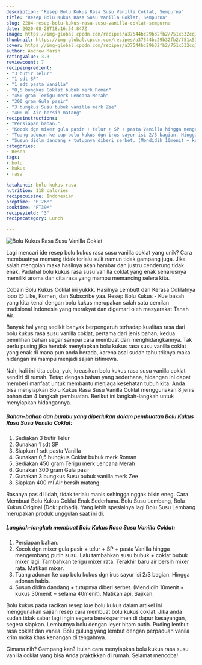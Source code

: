 ```yaml
---
description: "Resep Bolu Kukus Rasa Susu Vanilla Coklat, Sempurna"
title: "Resep Bolu Kukus Rasa Susu Vanilla Coklat, Sempurna"
slug: 2284-resep-bolu-kukus-rasa-susu-vanilla-coklat-sempurna
date: 2020-08-28T18:16:54.847Z
image: https://img-global.cpcdn.com/recipes/a37544bc29b32fb2/751x532cq70/bolu-kukus-rasa-susu-vanilla-coklat-foto-resep-utama.jpg
thumbnail: https://img-global.cpcdn.com/recipes/a37544bc29b32fb2/751x532cq70/bolu-kukus-rasa-susu-vanilla-coklat-foto-resep-utama.jpg
cover: https://img-global.cpcdn.com/recipes/a37544bc29b32fb2/751x532cq70/bolu-kukus-rasa-susu-vanilla-coklat-foto-resep-utama.jpg
author: Andrew Marsh
ratingvalue: 3.3
reviewcount: 7
recipeingredient:
- "3 butir Telur"
- "1 sdt SP"
- "1 sdt pasta Vanilla"
- "0,5 bungkus Coklat bubuk merk Roman"
- "450 gram Terigu merk Lencana Merah"
- "300 gram Gula pasir"
- "3 bungkus Susu bubuk vanilla merk Zee"
- "400 ml Air bersih matang"
recipeinstructions:
- "Persiapan bahan."
- "Kocok dgn mixer gula pasir + telur + SP + pasta Vanilla hingga mengembang putih susu. Lalu tambahkan susu bubuk + coklat bubuk mixer lagi. Tambahkan terigu mixer rata. Terakhir baru air bersih mixer rata. Matikan mixer."
- "Tuang adonan ke cup bolu kukus dgn irus sayur isi 2/3 bagian. Hingga adonan habis."
- "Susun didlm dandang + tutupnya diberi serbet. (Mendidih 10menit + kukus 30menit = selama 40menit). Matikan api. Sajikan."
categories:
- Resep
tags:
- bolu
- kukus
- rasa

katakunci: bolu kukus rasa 
nutrition: 118 calories
recipecuisine: Indonesian
preptime: "PT26M"
cooktime: "PT39M"
recipeyield: "3"
recipecategory: Lunch

---
```



![Bolu Kukus Rasa Susu Vanilla Coklat](https://img-global.cpcdn.com/recipes/a37544bc29b32fb2/751x532cq70/bolu-kukus-rasa-susu-vanilla-coklat-foto-resep-utama.jpg)

Lagi mencari ide resep bolu kukus rasa susu vanilla coklat yang unik? Cara membuatnya memang tidak terlalu sulit namun tidak gampang juga. Jika salah mengolah maka hasilnya akan hambar dan justru cenderung tidak enak. Padahal bolu kukus rasa susu vanilla coklat yang enak seharusnya memiliki aroma dan cita rasa yang mampu memancing selera kita.

Cobain Bolu Kukus Coklat ini yukkk. Hasilnya Lembutt dan Kerasa Coklatnya looo 😍 Like, Komen, dan Subscribe yaa. Resep Bolu Kukus - Kue basah yang kita kenal dengan bolu kukus merupakan salah satu cemilan tradisional Indonesia yang merakyat dan digemari oleh masyarakat Tanah Air.

Banyak hal yang sedikit banyak berpengaruh terhadap kualitas rasa dari bolu kukus rasa susu vanilla coklat, pertama dari jenis bahan, kedua pemilihan bahan segar sampai cara membuat dan menghidangkannya. Tak perlu pusing jika hendak menyiapkan bolu kukus rasa susu vanilla coklat yang enak di mana pun anda berada, karena asal sudah tahu triknya maka hidangan ini mampu menjadi sajian istimewa.


Nah, kali ini kita coba, yuk, kreasikan bolu kukus rasa susu vanilla coklat sendiri di rumah. Tetap dengan bahan yang sederhana, hidangan ini dapat memberi manfaat untuk membantu menjaga kesehatan tubuh kita. Anda bisa menyiapkan Bolu Kukus Rasa Susu Vanilla Coklat menggunakan 8 jenis bahan dan 4 langkah pembuatan. Berikut ini langkah-langkah untuk menyiapkan hidangannya.

<!--inarticleads1-->

##### Bahan-bahan dan bumbu yang diperlukan dalam pembuatan Bolu Kukus Rasa Susu Vanilla Coklat:

1. Sediakan 3 butir Telur
1. Gunakan 1 sdt SP
1. Siapkan 1 sdt pasta Vanilla
1. Gunakan 0,5 bungkus Coklat bubuk merk Roman
1. Sediakan 450 gram Terigu merk Lencana Merah
1. Gunakan 300 gram Gula pasir
1. Gunakan 3 bungkus Susu bubuk vanilla merk Zee
1. Siapkan 400 ml Air bersih matang


Rasanya pas di lidah, tidak terlalu manis sehingga nggak bikin eneg. Cara Membuat Bolu Kukus Coklat Enak Sederhana. Bolu Susu Lembang, Bolu Kukus Original (Dok: pribadi). Yang lebih spesialnya lagi Bolu Susu Lembang merupakan produk unggulan saat ini di. 

<!--inarticleads2-->

##### Langkah-langkah membuat Bolu Kukus Rasa Susu Vanilla Coklat:

1. Persiapan bahan.
1. Kocok dgn mixer gula pasir + telur + SP + pasta Vanilla hingga mengembang putih susu. Lalu tambahkan susu bubuk + coklat bubuk mixer lagi. Tambahkan terigu mixer rata. Terakhir baru air bersih mixer rata. Matikan mixer.
1. Tuang adonan ke cup bolu kukus dgn irus sayur isi 2/3 bagian. Hingga adonan habis.
1. Susun didlm dandang + tutupnya diberi serbet. (Mendidih 10menit + kukus 30menit = selama 40menit). Matikan api. Sajikan.


Bolu kukus pada racikan resep kue bolu kukus dalam artikel ini menggunakan sajian resep cara membuat bolu kukus coklat. Jika anda sudah tidak sabar lagi ingin segera bereksperimen di dapur kesayangan, segera siapkan. Lembutnya bolu dengan leyer hitam putih. Puding lembut rasa coklat dan vanila. Bolu gulung yang lembut dengan perpaduan vanila krim moka khas kenangan di tengahnya. 

Gimana nih? Gampang kan? Itulah cara menyiapkan bolu kukus rasa susu vanilla coklat yang bisa Anda praktikkan di rumah. Selamat mencoba!
